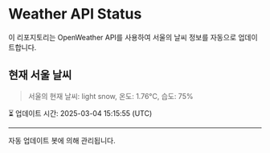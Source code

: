 
# Weather API Status

이 리포지토리는 OpenWeather API를 사용하여 서울의 날씨 정보를 자동으로 업데이트합니다.

## 현재 서울 날씨
> 서울의 현재 날씨: light snow, 온도: 1.76°C, 습도: 75%

⏳ 업데이트 시간: 2025-03-04 15:15:55 (UTC)

---
자동 업데이트 봇에 의해 관리됩니다.
